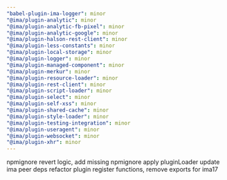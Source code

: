 ```yaml
---
"babel-plugin-ima-logger": minor
"@ima/plugin-analytic": minor
"@ima/plugin-analytic-fb-pixel": minor
"@ima/plugin-analytic-google": minor
"@ima/plugin-halson-rest-client": minor
"@ima/plugin-less-constants": minor
"@ima/plugin-local-storage": minor
"@ima/plugin-logger": minor
"@ima/plugin-managed-component": minor
"@ima/plugin-merkur": minor
"@ima/plugin-resource-loader": minor
"@ima/plugin-rest-client": minor
"@ima/plugin-script-loader": minor
"@ima/plugin-select": minor
"@ima/plugin-self-xss": minor
"@ima/plugin-shared-cache": minor
"@ima/plugin-style-loader": minor
"@ima/plugin-testing-integration": minor
"@ima/plugin-useragent": minor
"@ima/plugin-websocket": minor
"@ima/plugin-xhr": minor
---
```


npmignore revert logic, add missing npmignore
apply pluginLoader
update ima peer deps
refactor plugin register functions, remove exports for ima17

